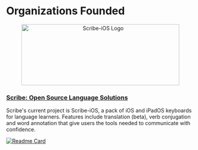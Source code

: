 # Organizations Founded

<div align="center">
  <a href="https://github.com/scribe-org"><img src="https://raw.githubusercontent.com/scribe-org/Organization/main/logo/Scribe_logo_transparent.png" width=423 height=164 alt="Scribe-iOS Logo"></a>
</div>

### [Scribe: Open Source Language Solutions](https://github.com/scribe-org)

Scribe's current project is Scribe-iOS, a pack of iOS and iPadOS keyboards for language learners. Features include translation (beta), verb conjugation and word annotation that give users the tools needed to communicate with confidence.

[![Readme Card](https://github-readme-stats.vercel.app/api/pin/?username=scribe-org&repo=Scribe-iOS&show_owner=true&bg_color=d2d2d2&icon_color=646464&text_color=646464)](https://github.com/scribe-org/Scribe-iOS)
